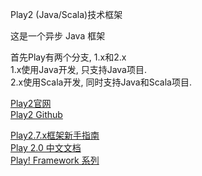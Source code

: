Play2 (Java/Scala)技术框架

这是一个异步 Java 框架

首先Play有两个分支, 1.x和2.x  
1.x使用Java开发, 只支持Java项目.  
2.x使用Scala开发, 同时支持Java和Scala项目.  





[Play2官网](https://www.playframework.com/getting-started)  
[Play2 Github](https://github.com/playframework/playframework)  


[Play2.7.x框架新手指南](https://blog.csdn.net/hanqin5472/article/details/102923089)  
[Play 2.0 中文文档](https://github.com/LeToNode/Play2.0-CN-doc/wiki)  
[Play! Framework 系列](https://scala.cool/2017/09/play2/)  


